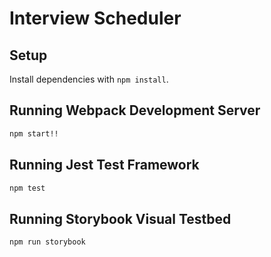 # Interview Scheduler

## Setup

Install dependencies with `npm install`.

## Running Webpack Development Server

```sh
npm start!!
```

## Running Jest Test Framework

```sh
npm test
```

## Running Storybook Visual Testbed

```sh
npm run storybook
```
